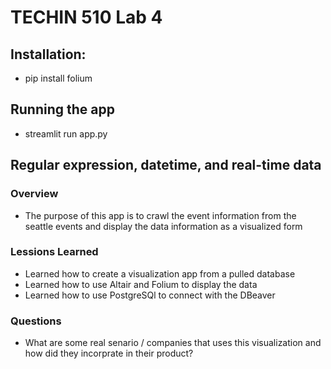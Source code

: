 # TECHIN 510 Lab 4 

## Installation:
- pip install folium

## Running the app
- streamlit run app.py

## Regular expression, datetime, and real-time data

### Overview
- The purpose of this app is to crawl the event information from the seattle events and display the data information as a visualized form

### Lessions Learned
- Learned how to create a visualization app from a pulled database
- Learned how to use Altair and Folium to display the data
- Learned how to use PostgreSQl to connect with the DBeaver

### Questions
- What are some real senario / companies that uses this visualization and how did they incorprate in their product?